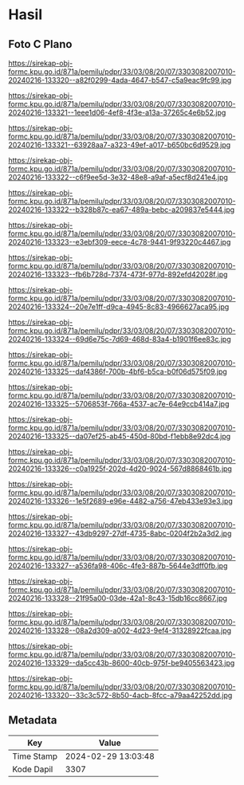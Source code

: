 # Hasil

## Foto C Plano

https://sirekap-obj-formc.kpu.go.id/871a/pemilu/pdpr/33/03/08/20/07/3303082007010-20240216-133320--a82f0299-4ada-4647-b547-c5a9eac9fc99.jpg

https://sirekap-obj-formc.kpu.go.id/871a/pemilu/pdpr/33/03/08/20/07/3303082007010-20240216-133321--1eee1d06-4ef8-4f3e-a13a-37265c4e6b52.jpg

https://sirekap-obj-formc.kpu.go.id/871a/pemilu/pdpr/33/03/08/20/07/3303082007010-20240216-133321--63928aa7-a323-49ef-a017-b650bc6d9529.jpg

https://sirekap-obj-formc.kpu.go.id/871a/pemilu/pdpr/33/03/08/20/07/3303082007010-20240216-133322--c6f9ee5d-3e32-48e8-a9af-a5ecf8d241e4.jpg

https://sirekap-obj-formc.kpu.go.id/871a/pemilu/pdpr/33/03/08/20/07/3303082007010-20240216-133322--b328b87c-ea67-489a-bebc-a209837e5444.jpg

https://sirekap-obj-formc.kpu.go.id/871a/pemilu/pdpr/33/03/08/20/07/3303082007010-20240216-133323--e3ebf309-eece-4c78-9441-9f93220c4467.jpg

https://sirekap-obj-formc.kpu.go.id/871a/pemilu/pdpr/33/03/08/20/07/3303082007010-20240216-133323--fb6b728d-7374-473f-977d-892efd42028f.jpg

https://sirekap-obj-formc.kpu.go.id/871a/pemilu/pdpr/33/03/08/20/07/3303082007010-20240216-133324--20e7e1ff-d9ca-4945-8c83-4966627aca95.jpg

https://sirekap-obj-formc.kpu.go.id/871a/pemilu/pdpr/33/03/08/20/07/3303082007010-20240216-133324--69d6e75c-7d69-468d-83a4-b1901f6ee83c.jpg

https://sirekap-obj-formc.kpu.go.id/871a/pemilu/pdpr/33/03/08/20/07/3303082007010-20240216-133325--daf4386f-700b-4bf6-b5ca-b0f06d575f09.jpg

https://sirekap-obj-formc.kpu.go.id/871a/pemilu/pdpr/33/03/08/20/07/3303082007010-20240216-133325--5706853f-766a-4537-ac7e-64e9ccb414a7.jpg

https://sirekap-obj-formc.kpu.go.id/871a/pemilu/pdpr/33/03/08/20/07/3303082007010-20240216-133325--da07ef25-ab45-450d-80bd-f1ebb8e92dc4.jpg

https://sirekap-obj-formc.kpu.go.id/871a/pemilu/pdpr/33/03/08/20/07/3303082007010-20240216-133326--c0a1925f-202d-4d20-9024-567d8868461b.jpg

https://sirekap-obj-formc.kpu.go.id/871a/pemilu/pdpr/33/03/08/20/07/3303082007010-20240216-133326--1e5f2689-e96e-4482-a756-47eb433e93e3.jpg

https://sirekap-obj-formc.kpu.go.id/871a/pemilu/pdpr/33/03/08/20/07/3303082007010-20240216-133327--43db9297-27df-4735-8abc-0204f2b2a3d2.jpg

https://sirekap-obj-formc.kpu.go.id/871a/pemilu/pdpr/33/03/08/20/07/3303082007010-20240216-133327--a536fa98-406c-4fe3-887b-5644e3dff0fb.jpg

https://sirekap-obj-formc.kpu.go.id/871a/pemilu/pdpr/33/03/08/20/07/3303082007010-20240216-133328--21f95a00-03de-42a1-8c43-15db16cc8667.jpg

https://sirekap-obj-formc.kpu.go.id/871a/pemilu/pdpr/33/03/08/20/07/3303082007010-20240216-133328--08a2d309-a002-4d23-9ef4-31328922fcaa.jpg

https://sirekap-obj-formc.kpu.go.id/871a/pemilu/pdpr/33/03/08/20/07/3303082007010-20240216-133329--da5cc43b-8600-40cb-975f-be9405563423.jpg

https://sirekap-obj-formc.kpu.go.id/871a/pemilu/pdpr/33/03/08/20/07/3303082007010-20240216-133320--33c3c572-8b50-4acb-8fcc-a79aa42252dd.jpg


## Metadata

| Key        | Value               |
| ---------- | ------------------- |
| Time Stamp | 2024-02-29 13:03:48 |
| Kode Dapil | 3307                |



